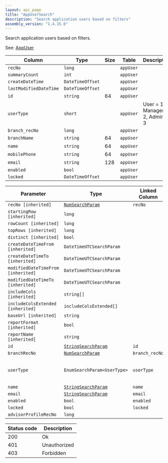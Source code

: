 ```yaml
---
layout: api_page
title: "AppUserSearch"
description: "Search application users based on filters"
assembly_version: "1.4.15.6"
---
```


Search application users based on filters.

See: [AppUser](AppUser.html)

| Column | Type | Size | Table | Description |
| ------ | ---- | ---- | ----- | ----------- |
| `recNo` | `long` |  | `appUser` | 
| `summaryCount` | `int` |  | `appUser` | 
| `createDateTime` | `DateTimeOffset` |  | `appUser` | 
| `lastModifiedDateTime` | `DateTimeOffset` |  | `appUser` | 
| `id` | `string` | 64 | `appUser` | 
| `userType` | `short` |  | `appUser` | User = 1, Manager = 2, Admin = 3
| `branch_recNo` | `long` |  | `appUser` | 
| `branchName` | `string` | 64 | `appUser` | 
| `name` | `string` | 64 | `appUser` | 
| `mobilePhone` | `string` | 64 | `appUser` | 
| `email` | `string` | 128 | `appUser` | 
| `enabled` | `bool` |  | `appUser` | 
| `locked` | `DateTimeOffset` |  | `appUser` | 

| Parameter | Type | Linked Column | Description |
| --------- | ---- | ------------- | ----------- |
| `recNo [inherited]` | [`NumSearchParam`](NumSearchParam) | `recNo` | 
| `startingRow [inherited]` | `long` |  | 
| `rowCount [inherited]` | `long` |  | 
| `topRows [inherited]` | `long` |  | 
| `distinct [inherited]` | `bool` |  | 
| `createDateTimeFrom [inherited]` | `DateTimeUTCSearchParam` |  | 
| `createDateTimeTo [inherited]` | `DateTimeUTCSearchParam` |  | 
| `modifiedDateTimeFrom [inherited]` | `DateTimeUTCSearchParam` |  | 
| `modifiedDateTimeTo [inherited]` | `DateTimeUTCSearchParam` |  | 
| `includeCols [inherited]` | `string[]` |  | 
| `includeColsExtended [inherited]` | `includeColsExtended[]` |  | 
| `baseUrl [inherited]` | `string` |  | 
| `reportFormat [inherited]` | `bool` |  | 
| `reportName [inherited]` | `string` |  | 
| `id` | [`StringSearchParam`](StringSearchParam) | `id` | 
| `branchRecNo` | [`NumSearchParam`](NumSearchParam) | `branch_recNo` | 
| `userType` | `EnumSearchParam<UserType>` | `userType` | User = 1, Manager = 2, Admin = 3
| `name` | [`StringSearchParam`](StringSearchParam) | `name` | 
| `email` | [`StringSearchParam`](StringSearchParam) | `email` | 
| `enabled` | `bool` | `enabled` | 
| `locked` | `bool` | `locked` | 
| `advisorProfileRecNo` | `long` |  | 

| Status code | Description |
| ----------- | ----------- |
| 200 | Ok |
| 401 | Unauthorized |
| 403 | Forbidden |


